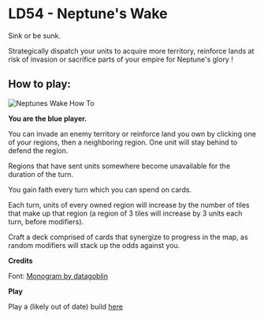 # LD54 - Neptune's Wake

Sink or be sunk.

Strategically dispatch your units to acquire more territory, reinforce lands at risk of invasion or sacrifice parts of your empire for Neptune's glory !

## How to play:

![Neptunes Wake How To](https://i.imgur.com/y4Kw07H.png)

**You are the blue player.**

You can invade an enemy territory or reinforce land you own by clicking one of your regions, then a neighboring region. One unit will stay behind to defend the region.

Regions that have sent units somewhere become unavailable for the duration of the turn.

You gain faith every turn which you can spend on cards.

Each turn, units of every owned region will increase by the number of tiles that make up that region (a region of 3 tiles will increase by 3 units each turn, before modifiers).

Craft a deck comprised of cards that synergize to progress in the map, as random modifiers will stack up the odds against you.


**Credits**

Font: [Monogram by datagoblin](https://datagoblin.itch.io/monogram)

**Play**

Play a (likely out of date) build [here](https://feor.itch.io/neptunes-wake)




